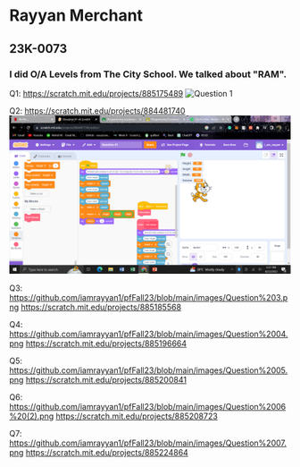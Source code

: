 # Rayyan Merchant
## 23K-0073
### I did O/A Levels from The City School. We talked about "RAM".


Q1: https://scratch.mit.edu/projects/885175489
![Question 1](https://github.com/iamrayyan1/pfFall23/assets/142688529/10a63f99-8644-4f2c-9029-320e51f3c717)

Q2: https://scratch.mit.edu/projects/884481740
![Question 2](https://github.com/iamrayyan1/pfFall23/blob/main/images/Question%202.png)


Q3: https://github.com/iamrayyan1/pfFall23/blob/main/images/Question%203.png
https://scratch.mit.edu/projects/885185568

Q4: https://github.com/iamrayyan1/pfFall23/blob/main/images/Question%2004.png
https://scratch.mit.edu/projects/885196664


Q5: https://github.com/iamrayyan1/pfFall23/blob/main/images/Question%2005.png
https://scratch.mit.edu/projects/885200841

Q6: https://github.com/iamrayyan1/pfFall23/blob/main/images/Question%2006%20(2).png
https://scratch.mit.edu/projects/885208723

Q7: https://github.com/iamrayyan1/pfFall23/blob/main/images/Question%2007.png
https://scratch.mit.edu/projects/885224864
